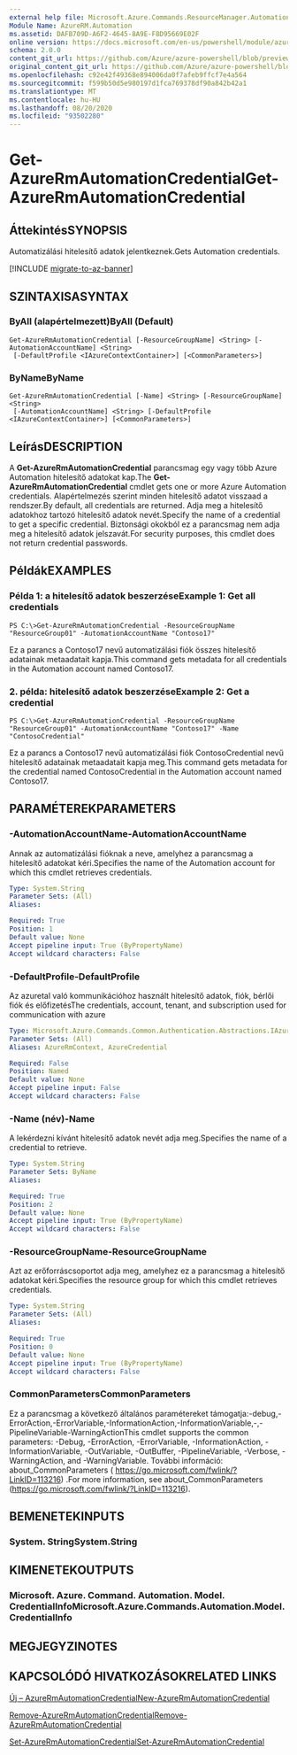 ```yaml
---
external help file: Microsoft.Azure.Commands.ResourceManager.Automation.dll-Help.xml
Module Name: AzureRM.Automation
ms.assetid: DAFB709D-A6F2-4645-8A9E-F8D95669E02F
online version: https://docs.microsoft.com/en-us/powershell/module/azurerm.automation/get-azurermautomationcredential
schema: 2.0.0
content_git_url: https://github.com/Azure/azure-powershell/blob/preview/src/ResourceManager/Automation/Commands.Automation/help/Get-AzureRMAutomationCredential.md
original_content_git_url: https://github.com/Azure/azure-powershell/blob/preview/src/ResourceManager/Automation/Commands.Automation/help/Get-AzureRMAutomationCredential.md
ms.openlocfilehash: c92e42f49368e894006da0f7afeb9ffcf7e4a564
ms.sourcegitcommit: f599b50d5e980197d1fca769378df90a842b42a1
ms.translationtype: MT
ms.contentlocale: hu-HU
ms.lasthandoff: 08/20/2020
ms.locfileid: "93502280"
---
```

# <span data-ttu-id="ddade-101">Get-AzureRmAutomationCredential</span><span class="sxs-lookup"><span data-stu-id="ddade-101">Get-AzureRmAutomationCredential</span></span>

## <span data-ttu-id="ddade-102">Áttekintés</span><span class="sxs-lookup"><span data-stu-id="ddade-102">SYNOPSIS</span></span>
<span data-ttu-id="ddade-103">Automatizálási hitelesítő adatok jelentkeznek.</span><span class="sxs-lookup"><span data-stu-id="ddade-103">Gets Automation credentials.</span></span>

[!INCLUDE [migrate-to-az-banner](../../includes/migrate-to-az-banner.md)]

## <span data-ttu-id="ddade-104">SZINTAXISA</span><span class="sxs-lookup"><span data-stu-id="ddade-104">SYNTAX</span></span>

### <span data-ttu-id="ddade-105">ByAll (alapértelmezett)</span><span class="sxs-lookup"><span data-stu-id="ddade-105">ByAll (Default)</span></span>
```
Get-AzureRmAutomationCredential [-ResourceGroupName] <String> [-AutomationAccountName] <String>
 [-DefaultProfile <IAzureContextContainer>] [<CommonParameters>]
```

### <span data-ttu-id="ddade-106">ByName</span><span class="sxs-lookup"><span data-stu-id="ddade-106">ByName</span></span>
```
Get-AzureRmAutomationCredential [-Name] <String> [-ResourceGroupName] <String>
 [-AutomationAccountName] <String> [-DefaultProfile <IAzureContextContainer>] [<CommonParameters>]
```

## <span data-ttu-id="ddade-107">Leírás</span><span class="sxs-lookup"><span data-stu-id="ddade-107">DESCRIPTION</span></span>
<span data-ttu-id="ddade-108">A **Get-AzureRmAutomationCredential** parancsmag egy vagy több Azure Automation hitelesítő adatokat kap.</span><span class="sxs-lookup"><span data-stu-id="ddade-108">The **Get-AzureRmAutomationCredential** cmdlet gets one or more Azure Automation credentials.</span></span>
<span data-ttu-id="ddade-109">Alapértelmezés szerint minden hitelesítő adatot visszaad a rendszer.</span><span class="sxs-lookup"><span data-stu-id="ddade-109">By default, all credentials are returned.</span></span>
<span data-ttu-id="ddade-110">Adja meg a hitelesítő adatokhoz tartozó hitelesítő adatok nevét.</span><span class="sxs-lookup"><span data-stu-id="ddade-110">Specify the name of a credential to get a specific credential.</span></span>
<span data-ttu-id="ddade-111">Biztonsági okokból ez a parancsmag nem adja meg a hitelesítő adatok jelszavát.</span><span class="sxs-lookup"><span data-stu-id="ddade-111">For security purposes, this cmdlet does not return credential passwords.</span></span>

## <span data-ttu-id="ddade-112">Példák</span><span class="sxs-lookup"><span data-stu-id="ddade-112">EXAMPLES</span></span>

### <span data-ttu-id="ddade-113">Példa 1: a hitelesítő adatok beszerzése</span><span class="sxs-lookup"><span data-stu-id="ddade-113">Example 1: Get all credentials</span></span>
```
PS C:\>Get-AzureRmAutomationCredential -ResourceGroupName "ResourceGroup01" -AutomationAccountName "Contoso17"
```

<span data-ttu-id="ddade-114">Ez a parancs a Contoso17 nevű automatizálási fiók összes hitelesítő adatainak metaadatait kapja.</span><span class="sxs-lookup"><span data-stu-id="ddade-114">This command gets metadata for all credentials in the Automation account named Contoso17.</span></span>

### <span data-ttu-id="ddade-115">2. példa: hitelesítő adatok beszerzése</span><span class="sxs-lookup"><span data-stu-id="ddade-115">Example 2: Get a credential</span></span>
```
PS C:\>Get-AzureRmAutomationCredential -ResourceGroupName "ResourceGroup01" -AutomationAccountName "Contoso17" -Name "ContosoCredential"
```

<span data-ttu-id="ddade-116">Ez a parancs a Contoso17 nevű automatizálási fiók ContosoCredential nevű hitelesítő adatainak metaadatait kapja meg.</span><span class="sxs-lookup"><span data-stu-id="ddade-116">This command gets metadata for the credential named ContosoCredential in the Automation account named Contoso17.</span></span>

## <span data-ttu-id="ddade-117">PARAMÉTEREK</span><span class="sxs-lookup"><span data-stu-id="ddade-117">PARAMETERS</span></span>

### <span data-ttu-id="ddade-118">-AutomationAccountName</span><span class="sxs-lookup"><span data-stu-id="ddade-118">-AutomationAccountName</span></span>
<span data-ttu-id="ddade-119">Annak az automatizálási fióknak a neve, amelyhez a parancsmag a hitelesítő adatokat kéri.</span><span class="sxs-lookup"><span data-stu-id="ddade-119">Specifies the name of the Automation account for which this cmdlet retrieves credentials.</span></span>

```yaml
Type: System.String
Parameter Sets: (All)
Aliases:

Required: True
Position: 1
Default value: None
Accept pipeline input: True (ByPropertyName)
Accept wildcard characters: False
```

### <span data-ttu-id="ddade-120">-DefaultProfile</span><span class="sxs-lookup"><span data-stu-id="ddade-120">-DefaultProfile</span></span>
<span data-ttu-id="ddade-121">Az azuretal való kommunikációhoz használt hitelesítő adatok, fiók, bérlői fiók és előfizetés</span><span class="sxs-lookup"><span data-stu-id="ddade-121">The credentials, account, tenant, and subscription used for communication with azure</span></span>

```yaml
Type: Microsoft.Azure.Commands.Common.Authentication.Abstractions.IAzureContextContainer
Parameter Sets: (All)
Aliases: AzureRmContext, AzureCredential

Required: False
Position: Named
Default value: None
Accept pipeline input: False
Accept wildcard characters: False
```

### <span data-ttu-id="ddade-122">-Name (név)</span><span class="sxs-lookup"><span data-stu-id="ddade-122">-Name</span></span>
<span data-ttu-id="ddade-123">A lekérdezni kívánt hitelesítő adatok nevét adja meg.</span><span class="sxs-lookup"><span data-stu-id="ddade-123">Specifies the name of a credential to retrieve.</span></span>

```yaml
Type: System.String
Parameter Sets: ByName
Aliases:

Required: True
Position: 2
Default value: None
Accept pipeline input: True (ByPropertyName)
Accept wildcard characters: False
```

### <span data-ttu-id="ddade-124">-ResourceGroupName</span><span class="sxs-lookup"><span data-stu-id="ddade-124">-ResourceGroupName</span></span>
<span data-ttu-id="ddade-125">Azt az erőforráscsoportot adja meg, amelyhez ez a parancsmag a hitelesítő adatokat kéri.</span><span class="sxs-lookup"><span data-stu-id="ddade-125">Specifies the resource group for which this cmdlet retrieves credentials.</span></span>

```yaml
Type: System.String
Parameter Sets: (All)
Aliases:

Required: True
Position: 0
Default value: None
Accept pipeline input: True (ByPropertyName)
Accept wildcard characters: False
```

### <span data-ttu-id="ddade-126">CommonParameters</span><span class="sxs-lookup"><span data-stu-id="ddade-126">CommonParameters</span></span>
<span data-ttu-id="ddade-127">Ez a parancsmag a következő általános paramétereket támogatja:-debug,-ErrorAction,-ErrorVariable,-InformationAction,-InformationVariable,-,-PipelineVariable-WarningAction</span><span class="sxs-lookup"><span data-stu-id="ddade-127">This cmdlet supports the common parameters: -Debug, -ErrorAction, -ErrorVariable, -InformationAction, -InformationVariable, -OutVariable, -OutBuffer, -PipelineVariable, -Verbose, -WarningAction, and -WarningVariable.</span></span> <span data-ttu-id="ddade-128">További információ: about_CommonParameters ( https://go.microsoft.com/fwlink/?LinkID=113216) .</span><span class="sxs-lookup"><span data-stu-id="ddade-128">For more information, see about_CommonParameters (https://go.microsoft.com/fwlink/?LinkID=113216).</span></span>

## <span data-ttu-id="ddade-129">BEMENETEK</span><span class="sxs-lookup"><span data-stu-id="ddade-129">INPUTS</span></span>

### <span data-ttu-id="ddade-130">System. String</span><span class="sxs-lookup"><span data-stu-id="ddade-130">System.String</span></span>

## <span data-ttu-id="ddade-131">KIMENETEK</span><span class="sxs-lookup"><span data-stu-id="ddade-131">OUTPUTS</span></span>

### <span data-ttu-id="ddade-132">Microsoft. Azure. Command. Automation. Model. CredentialInfo</span><span class="sxs-lookup"><span data-stu-id="ddade-132">Microsoft.Azure.Commands.Automation.Model.CredentialInfo</span></span>

## <span data-ttu-id="ddade-133">MEGJEGYZI</span><span class="sxs-lookup"><span data-stu-id="ddade-133">NOTES</span></span>

## <span data-ttu-id="ddade-134">KAPCSOLÓDÓ HIVATKOZÁSOK</span><span class="sxs-lookup"><span data-stu-id="ddade-134">RELATED LINKS</span></span>

[<span data-ttu-id="ddade-135">Új – AzureRmAutomationCredential</span><span class="sxs-lookup"><span data-stu-id="ddade-135">New-AzureRmAutomationCredential</span></span>](./New-AzureRMAutomationCredential.md)

[<span data-ttu-id="ddade-136">Remove-AzureRmAutomationCredential</span><span class="sxs-lookup"><span data-stu-id="ddade-136">Remove-AzureRmAutomationCredential</span></span>](./Remove-AzureRMAutomationCredential.md)

[<span data-ttu-id="ddade-137">Set-AzureRmAutomationCredential</span><span class="sxs-lookup"><span data-stu-id="ddade-137">Set-AzureRmAutomationCredential</span></span>](./Set-AzureRMAutomationCredential.md)


